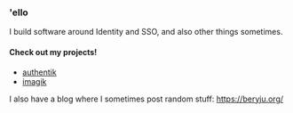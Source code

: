 ### 'ello

I build software around Identity and SSO, and also other things sometimes.

#### Check out my projects!

- [authentik](https://github.com/BeryJu/authentik)
- [imagik](https://github.com/BeryJu/imagik)

I also have a blog where I sometimes post random stuff: https://beryju.org/ 
